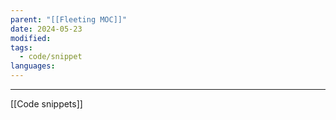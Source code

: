 ```yaml
---
parent: "[[Fleeting MOC]]"
date: 2024-05-23
modified: 
tags:
  - code/snippet
languages:
---
```



---
[[Code snippets]]
